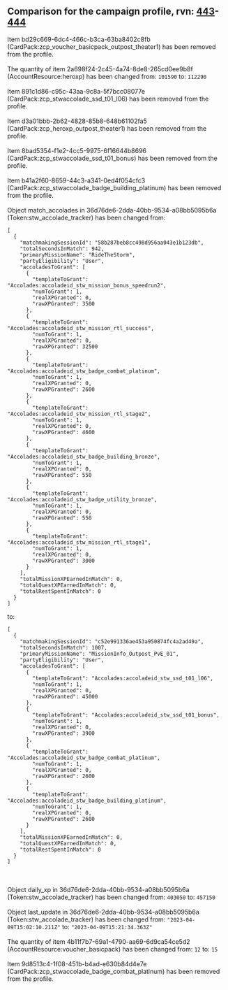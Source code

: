 ## Comparison for the campaign profile, rvn: [443](https://github.com/PRO100KatYT/FortniteProfileRevisions/tree/main/profiles/campaign/443%20campaign.json)-[444](https://github.com/PRO100KatYT/FortniteProfileRevisions/tree/main/profiles/campaign/444%20campaign.json)

Item bd29c669-6dc4-466c-b3ca-63ba8402c8fb (CardPack:zcp_voucher_basicpack_outpost_theater1) has been removed from the profile.
<br><br>
The quantity of item 2a698f24-2c45-4a74-8de8-265cd0ee9b8f (AccountResource:heroxp) has been changed from: `101590` to: `112290`
<br><br>
Item 891c1d86-c95c-43aa-9c8a-5f7bcc08077e (CardPack:zcp_stwaccolade_ssd_t01_l06) has been removed from the profile.
<br><br>
Item d3a01bbb-2b62-4828-85b8-648b61102fa5 (CardPack:zcp_heroxp_outpost_theater1) has been removed from the profile.
<br><br>
Item 8bad5354-f1e2-4cc5-9975-6f16644b8696 (CardPack:zcp_stwaccolade_ssd_t01_bonus) has been removed from the profile.
<br><br>
Item b41a2f60-8659-44c3-a341-0ed4f054cfc3 (CardPack:zcp_stwaccolade_badge_building_platinum) has been removed from the profile.
<br><br>
Object match_accolades in 36d76de6-2dda-40bb-9534-a08bb5095b6a (Token:stw_accolade_tracker) has been changed from:

```
[
  {
    "matchmakingSessionId": "58b287beb8cc498d956aa043e1b123db",
    "totalSecondsInMatch": 942,
    "primaryMissionName": "RideTheStorm",
    "partyEligibility": "User",
    "accoladesToGrant": [
      {
        "templateToGrant": "Accolades:accoladeid_stw_mission_bonus_speedrun2",
        "numToGrant": 1,
        "realXPGranted": 0,
        "rawXPGranted": 3500
      },
      {
        "templateToGrant": "Accolades:accoladeid_stw_mission_rtl_success",
        "numToGrant": 1,
        "realXPGranted": 0,
        "rawXPGranted": 32500
      },
      {
        "templateToGrant": "Accolades:accoladeid_stw_badge_combat_platinum",
        "numToGrant": 1,
        "realXPGranted": 0,
        "rawXPGranted": 2600
      },
      {
        "templateToGrant": "Accolades:accoladeid_stw_mission_rtl_stage2",
        "numToGrant": 1,
        "realXPGranted": 0,
        "rawXPGranted": 4600
      },
      {
        "templateToGrant": "Accolades:accoladeid_stw_badge_building_bronze",
        "numToGrant": 1,
        "realXPGranted": 0,
        "rawXPGranted": 550
      },
      {
        "templateToGrant": "Accolades:accoladeid_stw_badge_utility_bronze",
        "numToGrant": 1,
        "realXPGranted": 0,
        "rawXPGranted": 550
      },
      {
        "templateToGrant": "Accolades:accoladeid_stw_mission_rtl_stage1",
        "numToGrant": 1,
        "realXPGranted": 0,
        "rawXPGranted": 3000
      }
    ],
    "totalMissionXPEarnedInMatch": 0,
    "totalQuestXPEarnedInMatch": 0,
    "totalRestSpentInMatch": 0
  }
]
```

to:

```
[
  {
    "matchmakingSessionId": "c52e991336ae453a950874fc4a2ad49a",
    "totalSecondsInMatch": 1007,
    "primaryMissionName": "MissionInfo_Outpost_PvE_01",
    "partyEligibility": "User",
    "accoladesToGrant": [
      {
        "templateToGrant": "Accolades:accoladeid_stw_ssd_t01_l06",
        "numToGrant": 1,
        "realXPGranted": 0,
        "rawXPGranted": 45000
      },
      {
        "templateToGrant": "Accolades:accoladeid_stw_ssd_t01_bonus",
        "numToGrant": 1,
        "realXPGranted": 0,
        "rawXPGranted": 3900
      },
      {
        "templateToGrant": "Accolades:accoladeid_stw_badge_combat_platinum",
        "numToGrant": 1,
        "realXPGranted": 0,
        "rawXPGranted": 2600
      },
      {
        "templateToGrant": "Accolades:accoladeid_stw_badge_building_platinum",
        "numToGrant": 1,
        "realXPGranted": 0,
        "rawXPGranted": 2600
      }
    ],
    "totalMissionXPEarnedInMatch": 0,
    "totalQuestXPEarnedInMatch": 0,
    "totalRestSpentInMatch": 0
  }
]
```

<br><br>
Object daily_xp in 36d76de6-2dda-40bb-9534-a08bb5095b6a (Token:stw_accolade_tracker) has been changed from: `403050` to: `457150`
<br><br>
Object last_update in 36d76de6-2dda-40bb-9534-a08bb5095b6a (Token:stw_accolade_tracker) has been changed from: `"2023-04-09T15:02:10.211Z"` to: `"2023-04-09T15:21:34.363Z"`
<br><br>
The quantity of item 4b11f7b7-69a1-4790-aa69-6d9ca54ce5d2 (AccountResource:voucher_basicpack) has been changed from: `12` to: `15`
<br><br>
Item 9d8513c4-1f08-451b-b4ad-e630b84d4e7e (CardPack:zcp_stwaccolade_badge_combat_platinum) has been removed from the profile.
<br><br>
